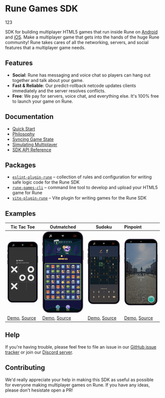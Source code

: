 # Rune Games SDK

123

SDK for building multiplayer HTML5 games that run inside Rune on [Android](https://play.google.com/store/apps/details?id=ai.rune.tincan) and [iOS](https://apps.apple.com/app/rune-games-and-voice-chat/id1450358364). Make a multiplayer game that gets into the hands of the huge Rune community! Rune takes cares of all the networking, servers, and social features that a multiplayer game needs.

## Features

- **Social**: Rune has messaging and voice chat so players can hang out together and talk about your game.
- **Fast & Reliable**: Our predict-rollback netcode updates clients immediately and the server resolves conflicts.
- **Free**: We pay for servers, voice chat, and everything else. It's 100% free to launch your game on Rune.

## Documentation

- [Quick Start](https://developers.rune.ai/docs/quick-start)
- [Philosophy](https://developers.rune.ai/docs/how-it-works/philosophy)
- [Syncing Game State](https://developers.rune.ai/docs/how-it-works/syncing-game-state)
- [Simulating Multiplayer](https://developers.rune.ai/docs/publishing/simulating-multiplayer)
- [SDK API Reference](https://developers.rune.ai/docs/api-reference)

## Packages

- [`eslint-plugin-rune`](https://github.com/rune/rune-games-sdk/tree/staging/packages/eslint-plugin-rune) – collection of rules and configuration for writing safe logic code for the Rune SDK
- [`rune-games-cli`](https://github.com/rune/rune-games-sdk/tree/staging/packages/rune-games-cli) – command line tool to develop and upload your HTML5 game for Rune
- [`vite-plugin-rune`](https://github.com/rune/rune-games-sdk/tree/staging/packages/vite-plugin-rune) – Vite plugin for writing games for the Rune SDK

## Examples

| Tic Tac Toe                                                                                                                                  | Outmatched                                                                                                                                 | Sudoku                                                                                                                             | Pinpoint                                                                                                                               |
| -------------------------------------------------------------------------------------------------------------------------------------------- | ------------------------------------------------------------------------------------------------------------------------------------------ | ---------------------------------------------------------------------------------------------------------------------------------- | :------------------------------------------------------------------------------------------------------------------------------------- |
| [<img src="docs/static/img/multiplayer-games/tic-tac-toe.png" width=500>](https://developers.rune.ai/examples/tic-tac-toe/)                  | [<img src="docs/static/img/multiplayer-games/outmatched.png" width=500>](https://developers.rune.ai/examples/outmatched/)                  | [<img src="docs/static/img/multiplayer-games/sudoku.png" width=500>](https://developers.rune.ai/examples/sudoku/)                  | [<img src="docs/static/img/multiplayer-games/pinpoint.png" width=500>](https://developers.rune.ai/examples/pinpoint/)                  |
| [Demo](https://developers.rune.ai/examples/tic-tac-toe/), [Source](https://github.com/rune/rune-games-sdk/tree/staging/examples/tic-tac-toe) | [Demo](https://developers.rune.ai/examples/outmatched/), [Source](https://github.com/rune/rune-games-sdk/tree/staging/examples/outmatched) | [Demo](https://developers.rune.ai/examples/sudoku/), [Source](https://github.com/rune/rune-games-sdk/tree/staging/examples/sudoku) | [Demo](https://developers.rune.ai/examples/pinpoint/), [Source](https://github.com/rune/rune-games-sdk/tree/staging/examples/pinpoint) |

## Help

If you're having trouble, please feel free to file an issue in our [GitHub issue tracker](https://github.com/rune/rune-games-sdk/issues) or join our [Discord server](https://discord.gg/rune-devs).

## Contributing

We'd really appreciate your help in making this SDK as useful as possible for everyone making multiplayer games on Rune. If you have any ideas, please don't hesistate open a PR!

